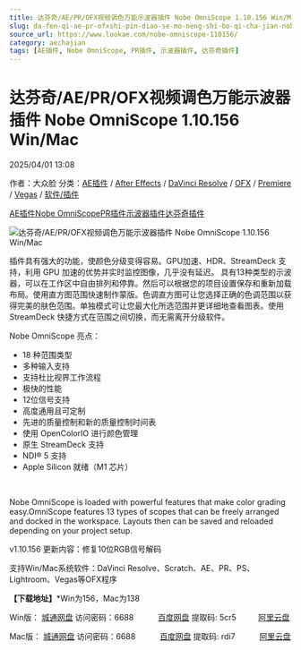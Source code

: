 ```yaml
---
title: 达芬奇/AE/PR/OFX视频调色万能示波器插件 Nobe OmniScope 1.10.156 Win/Mac
slug: da-fen-qi-ae-pr-ofxshi-pin-diao-se-mo-neng-shi-bo-qi-cha-jian-nobe-omniscope-1-10-156-win-mac
source_url: https://www.lookae.com/nobe-omniscope-110156/
category: aechajian
tags: [AE插件, Nobe OmniScope, PR插件, 示波器插件, 达芬奇插件]
---
```

# 达芬奇/AE/PR/OFX视频调色万能示波器插件 Nobe OmniScope 1.10.156 Win/Mac

2025/04/01 13:08

作者：大众脸
分类：[AE插件](https://www.lookae.com/after-effects/aechajian/) / [After Effects](https://www.lookae.com/after-effects/) / [DaVinci Resolve](https://www.lookae.com/qitarjcj/resolvezy/) / [OFX](https://www.lookae.com/qitarjcj/ofxzy/) / [Premiere](https://www.lookae.com/qitarjcj/premierezy/) / [Vegas](https://www.lookae.com/qitarjcj/vegaszy/) / [软件/插件](https://www.lookae.com/qitarjcj/)

[AE插件](https://www.lookae.com/tag/ae%e6%8f%92%e4%bb%b6/)[Nobe OmniScope](https://www.lookae.com/tag/nobe-omniscope/)[PR插件](https://www.lookae.com/tag/pr%e6%8f%92%e4%bb%b6/)[示波器插件](https://www.lookae.com/tag/%e7%a4%ba%e6%b3%a2%e5%99%a8%e6%8f%92%e4%bb%b6/)[达芬奇插件](https://www.lookae.com/tag/%e8%be%be%e8%8a%ac%e5%a5%87%e6%8f%92%e4%bb%b6/)

![达芬奇/AE/PR/OFX视频调色万能示波器插件 Nobe OmniScope 1.10.156 Win/Mac](https://www.lookae.com/wp-content/uploads/2023/12/Nobe-OmniScope.jpg "达芬奇/AE/PR/OFX视频调色万能示波器插件 Nobe OmniScope 1.10.156 Win/Mac-LookAE.com")

插件具有强大的功能，使颜色分级变得容易。GPU加速、HDR、StreamDeck 支持，利用 GPU 加速的优势并实时监控图像，几乎没有延迟。 具有13种类型的示波器，可以在工作区中自由排列和停靠。然后可以根据您的项目设置保存和重新加载布局。使用直方图范围快速制作蒙版。色调直方图可让您选择正确的色调范围以获得完美的肤色范围。单独模式可让您最大化所选范围并更详细地查看图表。使用 StreamDeck 快捷方式在范围之间切换，而无需离开分级软件。

Nobe OmniScope 亮点：

* 18 种范围类型
* 多种输入支持
* 支持杜比视界工作流程
* 极快的性能
* 12位信号支持
* 高度通用且可定制
* 先进的质量控制和新的质量控制时间表
* 使用 OpenColorIO 进行颜色管理
* 原生 StreamDeck 支持
* NDI® 5 支持
* Apple Silicon 就绪（M1 芯片）

[﻿](https://cloud.video.taobao.com/play/u/null/p/1/e/6/t/1/442587104088.mp4)

Nobe OmniScope is loaded with powerful features that make color grading easy.OmniScope features 13 types of scopes that can be freely arranged and docked in the workspace. Layouts then can be saved and reloaded depending on your project setup.

v1.10.156 更新内容：修复10位RGB信号解码

支持Win/Mac系统软件：DaVinci Resolve、Scratch、AE、PR、PS、Lightroom、Vegas等OFX程序

**【下载地址】**\*Win为156，Mac为138

Win版： [城通网盘](https://url70.ctfile.com/f/2827370-1488439216-4b0796?p=4431) 访问密码：6688           [百度网盘](https://pan.baidu.com/s/1Qrv_1aSdfS1Hk725UrcVHA?pwd=5cr5) 提取码: 5cr5          [阿里云盘](https://www.alipan.com/s/196dw91ye8o)

Mac版： [城通网盘](https://url70.ctfile.com/f/2827370-1431738163-ca4637?p=4431) 访问密码：6688           [百度网盘](https://pan.baidu.com/s/1MJ_gu-_IaLjiDs8SiqOVwQ?pwd=rdi7) 提取码: rdi7           [阿里云盘](https://www.alipan.com/s/AaMvwonUnTQ)

